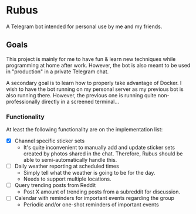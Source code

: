 # Rubus

A Telegram bot intended for personal use by me and my friends.

## Goals

This project is mainly for me to have fun & learn new techniques while programming at home after work. However, the bot is also meant to be used in "production" in a private Telegram chat.

A secondary goal is to learn how to properly take advantage of Docker. I wish to have the bot running on my personal server as my previous bot is also running there. However, the previous one is running quite non-professionally directly in a screened terminal...

### Functionality

At least the following functionality are on the implementation list:

- [x] Channel specific sticker sets
  - It's quite inconvenient to manually add and update sticker sets created by photos shared in the chat. Therefore, Rubus should be able to semi-automatically handle this.
- [ ] Daily weather reporting at scheduled times
  - Simply tell what the weather is going to be for the day.
  - Needs to support multiple locations.
- [ ] Query trending posts from Reddit
  - Post X amount of trending posts from a subreddit for discussion.
- [ ] Calendar with reminders for important events regarding the group
  - Periodic and/or one-shot reminders of important events
